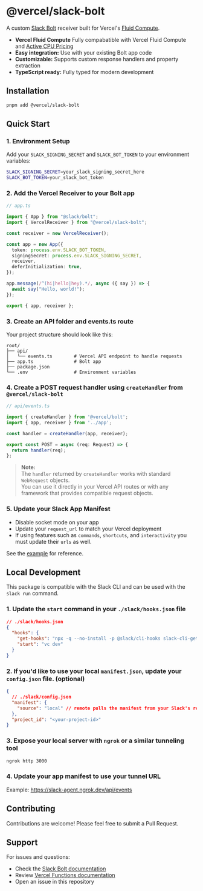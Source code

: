 # @vercel/slack-bolt

A custom [Slack Bolt](https://slack.dev/bolt-js/) receiver built for Vercel's [Fluid Compute](https://vercel.com/docs/fluid-compute).

- **Vercel Fluid Compute** Fully compabatible with Vercel Fluid Compute and [Active CPU Pricing](https://vercel.com/changelog/lower-pricing-with-active-cpu-pricing-for-fluid-compute)
- **Easy integration:** Use with your existing Bolt app code
- **Customizable:** Supports custom response handlers and property extraction
- **TypeScript ready:** Fully typed for modern development

## Installation

```bash
pnpm add @vercel/slack-bolt
```

## Quick Start

### 1. Environment Setup

Add your `SLACK_SIGNING_SECRET` and `SLACK_BOT_TOKEN` to your environment variables:

```bash
SLACK_SIGNING_SECRET=your_slack_signing_secret_here
SLACK_BOT_TOKEN=your_slack_bot_token
```

### 2. Add the Vercel Receiver to your Bolt app

```typescript
// app.ts

import { App } from "@slack/bolt";
import { VercelReceiver } from "@vercel/slack-bolt";

const receiver = new VercelReceiver();

const app = new App({
  token: process.env.SLACK_BOT_TOKEN,
  signingSecret: process.env.SLACK_SIGNING_SECRET,
  receiver,
  deferInitialization: true,
});

app.message(/^(hi|hello|hey).*/, async ({ say }) => {
  await say("Hello, world!");
});

export { app, receiver };
```

### 3. Create an API folder and events.ts route

Your project structure should look like this:

```
root/
├── api/
│   └── events.ts        # Vercel API endpoint to handle requests
├── app.ts               # Bolt app
├── package.json
└── .env                 # Environment variables
```

### 4. Create a POST request handler using `createHandler` from `@vercel/slack-bolt`

```typescript
// api/events.ts

import { createHandler } from '@vercel/bolt';
import { app, receiver } from '../app';

const handler = createHandler(app, receiver);

export const POST = async (req: Request) => {
  return handler(req);
};
```
> **Note:**  
> The `handler` returned by `createHandler` works with standard `WebRequest` objects.  
> You can use it directly in your Vercel API routes or with any framework that provides compatible request objects.

### 5. Update your Slack App Manifest

- Disable socket mode on your app
- Update your `request_url` to match your Vercel deployment
- If using features such as `commands`, `shortcuts`, and `interactivity` you must update their `urls` as well.

See the [example](./manifest.example.json) for reference.

## Local Development

This package is compatible with the Slack CLI and can be used with the `slack run` command.

### 1. Update the `start` command in your `./slack/hooks.json` file

```json
// ./slack/hooks.json
{
  "hooks": {
    "get-hooks": "npx -q --no-install -p @slack/cli-hooks slack-cli-get-hooks",
    "start": "vc dev"
  }
}
```

### 2. If you'd like to use your local `manifest.json`, update your `config.json` file. (optional)

```json
{
  // ./slack/config.json
  "manifest": {
    "source": "local" // remote pulls the manifest from your Slack's remote manifest
  },
  "project_id": "<your-project-id>"
}
```

### 3. Expose your local server with `ngrok` or a similar tunneling tool

```bash
ngrok http 3000
```

### 4. Update your app manifest to use your tunnel URL

Example: https://slack-agent.ngrok.dev/api/events

## Contributing

Contributions are welcome! Please feel free to submit a Pull Request.

## Support

For issues and questions:

- Check the [Slack Bolt documentation](https://slack.dev/bolt-js/)
- Review [Vercel Functions documentation](https://vercel.com/docs/functions)
- Open an issue in this repository
